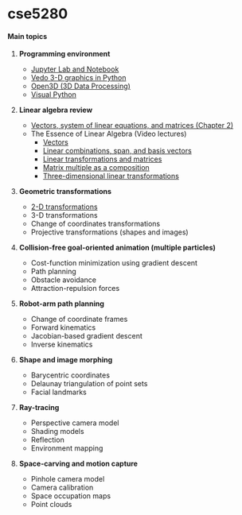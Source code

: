 # cse5280

#### Main topics

1. **Programming environment**

   - [Jupyter Lab and Notebook](https://jupyter.org)
   - [Vedo 3-D graphics in Python](https://vedo.embl.es)
   - [Open3D (3D Data Processing)](http://www.open3d.org)
   - [Visual Python](https://vpython.org)

2. **Linear algebra review** 

   - [Vectors, system of linear equations, and matrices (Chapter 2)](https://mml-book.github.io/book/mml-book.pdf)
   - The Essence of Linear Algebra (Video lectures)
     - [Vectors](https://youtu.be/fNk_zzaMoSs) 
     - [Linear combinations, span, and basis vectors](https://youtu.be/k7RM-ot2NWY)
     - [Linear transformations and matrices](https://youtu.be/kYB8IZa5AuE)
     - [Matrix multiple as a composition](https://youtu.be/XkY2DOUCWMU)
     - [Three-dimensional linear transformations](https://youtu.be/rHLEWRxRGiM)

3. **Geometric transformations**

   - [2-D transformations](https://github.com/eraldoribeiro/2d_transformations)
   - 3-D transformations 
   - Change of coordinates transformations 
   - Projective transformations (shapes and images)

4. **Collision-free goal-oriented animation (multiple particles)**

   - Cost-function minimization using gradient descent
   - Path planning 
   - Obstacle avoidance 
   - Attraction-repulsion forces  

5. **Robot-arm path planning**
   - Change of coordinate frames
   - Forward kinematics 
   - Jacobian-based gradient descent 
   - Inverse kinematics 

6. **Shape and image morphing** 
   - Barycentric coordinates 
   - Delaunay triangulation of point sets
   - Facial landmarks 

7. **Ray-tracing** 
   - Perspective camera model 
   - Shading models 
   - Reflection 
   - Environment mapping 

8. **Space-carving and motion capture** 
   - Pinhole camera model 
   - Camera calibration 
   - Space occupation maps
   - Point clouds 

   
